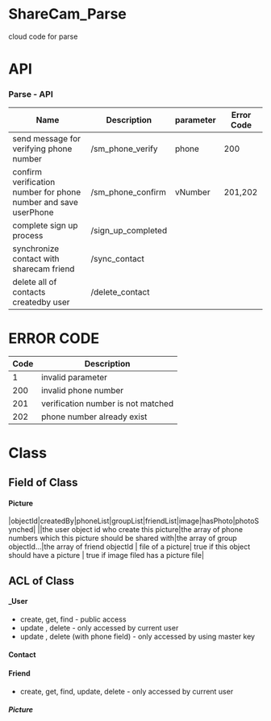 # ShareCam_Parse

cloud code for parse


# API 

### Parse - API

| Name | Description| parameter |Error Code |
| ------------- | ----------- | ----------- |----------- |
| send message for verifying phone number | /sm_phone_verify| phone | 200 |
| confirm verification number for phone number and save userPhone |  /sm_phone_confirm| vNumber | 201,202 |
| complete sign up process | /sign_up_completed | | | 
| synchronize contact with sharecam friend | /sync_contact | | |
| delete all of contacts createdby user | /delete_contact | | |

# ERROR CODE

| Code | Description| 
| ------------- | ----------- |
| 1 |  invalid parameter   |
| 200 | invalid phone number |
| 201 | verification number is not matched |
| 202 | phone number already exist |

# Class
## Field of Class

#### Picture
|objectId|createdBy|phoneList|groupList|friendList|image|hasPhoto|photoSynched|
||the user object id who create this picture|the array of phone numbers which this picture should be shared with|the array of group objectId...|the array of friend objectId | file of a picture| true if this object should have a picture | true if image filed has a picture file|

## ACL of Class

#### _User
- create, get, find  - public access
- update , delete - only accessed by current user
- update , delete (with phone field) - only accessed by using master key 

#### Contact

#### Friend
- create, get, find, update, delete - only accessed by current user

##### Picture



  
